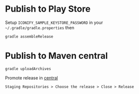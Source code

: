 # Publish to Play Store

Setup `ICONIFY_SAMPLE_KEYSTORE_PASSWORD` in your `~/.gradle/gradle.properties` then

```
gradle assembleRelease
```

# Publish to Maven central

```
gradle uploadArchives
```

Promote release in [central](https://oss.sonatype.org/)

```
Staging Repositories > Choose the release > Close > Release
```